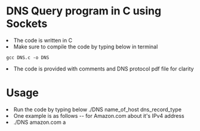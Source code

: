 # DNS Query program in C using Sockets

<li>The code is written in C </li>
<li>Make sure to compile the code by typing below in terminal 

    gcc DNS.c -o DNS 
<li> The code is provided with comments and DNS protocol pdf file for clarity </li>

# Usage
<li> Run the code by typing below 
    ./DNS name_of_host dns_record_type
<li> One example is as follows -- for Amazon.com about it's IPv4 address </li>
<li> ./DNS amazon.com a


